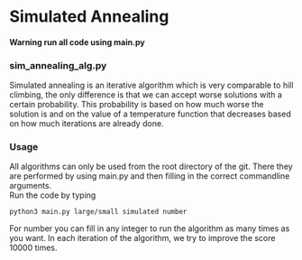 # Simulated Annealing

#### Warning run all code using main.py

### sim_annealing_alg.py
Simulated annealing is an iterative algorithm which is very comparable to hill climbing,
the only difference is that we can accept worse solutions with a certain probability.
This probability is based on how much worse the solution is and on the value of a temperature function that
decreases based on how much iterations are already done.

### Usage
All algorithms can only be used from the root directory of the git.
There they are performed by using main.py and then filling in the correct commandline arguments.   
Run the code by typing
```
python3 main.py large/small simulated number
```
For number you can fill in any integer to run the algorithm as many times as you want. In each iteration of the algorithm, we try to improve the score 10000 times.